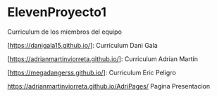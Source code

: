 # ElevenProyecto1
Curriculum de los miembros del equipo


[https://danigala15.github.io/]: Curriculum Dani Gala

[https://adrianmartinviorreta.github.io/]: Curriculum Adrian Martín

[https://megadangerss.github.io/]: Curriculum Eric Peligro

https://adrianmartinviorreta.github.io/AdriPages/ Pagina Presentacion
